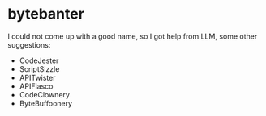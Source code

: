 # bytebanter
I could not come up with a good name, so I got help from LLM, some other suggestions:

* CodeJester
* ScriptSizzle
* APITwister
* APIFiasco
* CodeClownery
* ByteBuffoonery
